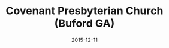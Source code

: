 ---
date: &id001 2015-12-11
end_date: null
location:
  address: 1420 Rock Springs Road
  city: Buford
  state: GA
minister:
- end: null
  name: Christopher B. Strevel
  start: 2015-01-01
  type: Pastor
ministers:
- Christopher B. Strevel
name: Covenant Presbyterian Church
names:
- end: null
  name: Covenant Presbyterian Church
  start: 2015-12-11
origination_date: *id001
raw_data: "GA  Buford\n\nCovenant Presbyterian Church (December 11, 2015\u2013 )\n\
  (received from the Reformed Presbyterian Church in the United States)\n1420 Rock Springs\
  \ Road\nPastor: Christopher B. Strevel, 2015\u2013"
received_from:
- Reformed Presbyterian Church in the United States
states:
- GA
status:
  active: true
  end_date: null
  reason: null
  received_from: null
  withdrawal_to: null
title: Covenant Presbyterian Church (Buford GA)
year_established:
- 2015

---